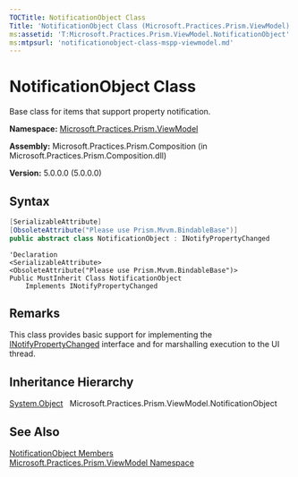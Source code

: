 ```yaml
---
TOCTitle: NotificationObject Class
Title: 'NotificationObject Class (Microsoft.Practices.Prism.ViewModel)'
ms:assetid: 'T:Microsoft.Practices.Prism.ViewModel.NotificationObject'
ms:mtpsurl: 'notificationobject-class-mspp-viewmodel.md'
---
```



# NotificationObject Class

Base class for items that support property notification.

**Namespace:** [Microsoft.Practices.Prism.ViewModel](/patterns-practices/reference/mspp-viewmodel-namespace)

**Assembly:** Microsoft.Practices.Prism.Composition (in Microsoft.Practices.Prism.Composition.dll)

**Version:** 5.0.0.0 (5.0.0.0)

## Syntax
```C#
[SerializableAttribute]
[ObsoleteAttribute("Please use Prism.Mvvm.BindableBase")]
public abstract class NotificationObject : INotifyPropertyChanged
```
```VB
'Declaration
<SerializableAttribute>
<ObsoleteAttribute("Please use Prism.Mvvm.BindableBase")> 
Public MustInherit Class NotificationObject
	Implements INotifyPropertyChanged
```

## Remarks

 This class provides basic support for implementing the [INotifyPropertyChanged](http://msdn.microsoft.com/en-us/library/ms133020) interface and for marshalling execution to the UI thread.

## Inheritance Hierarchy

[System.Object](http://msdn.microsoft.com/en-us/library/e5kfa45b)
  Microsoft.Practices.Prism.ViewModel.NotificationObject

## See Also

[NotificationObject Members](/patterns-practices/reference/notificationobject-class-mspp-viewmodel)<br/>
[Microsoft.Practices.Prism.ViewModel Namespace](/patterns-practices/reference/mspp-viewmodel-namespace)<br/>
